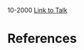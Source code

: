 

10-2000
[Link to Talk](https://www.churchofjesuschrist.org/study/general-conference/2000/10/relief-society-session?lang=eng)



# References
